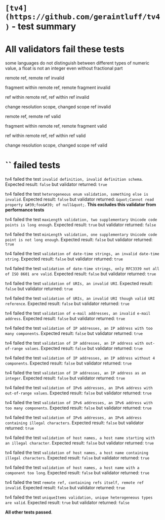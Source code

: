 # `[tv4](https://github.com/geraintluff/tv4)` - test summary

# All validators fail these tests

some languages do not distinguish between different types of numeric value, a float is not an integer even without fractional part

remote ref, remote ref invalid

fragment within remote ref, remote fragment invalid

ref within remote ref, ref within ref invalid

change resolution scope, changed scope ref invalid

remote ref, remote ref valid

fragment within remote ref, remote fragment valid

ref within remote ref, ref within ref valid

change resolution scope, changed scope ref valid


# `` failed tests

tv4 failed the test `invalid definition, invalid definition schema`. Expected result: `false` but validator returned: `true`

tv4 failed the test `heterogeneous enum validation, something else is invalid`. Expected result: `false` but validator returned: `&quot;Cannot read property &#39;foo&#39; of null&quot;`. **This excludes this validator from performance tests**

tv4 failed the test `maxLength validation, two supplementary Unicode code points is long enough`. Expected result: `true` but validator returned: `false`

tv4 failed the test `minLength validation, one supplementary Unicode code point is not long enough`. Expected result: `false` but validator returned: `true`

tv4 failed the test `validation of date-time strings, an invalid date-time string`. Expected result: `false` but validator returned: `true`

tv4 failed the test `validation of date-time strings, only RFC3339 not all of ISO 8601 are valid`. Expected result: `false` but validator returned: `true`

tv4 failed the test `validation of URIs, an invalid URI`. Expected result: `false` but validator returned: `true`

tv4 failed the test `validation of URIs, an invalid URI though valid URI reference`. Expected result: `false` but validator returned: `true`

tv4 failed the test `validation of e-mail addresses, an invalid e-mail address`. Expected result: `false` but validator returned: `true`

tv4 failed the test `validation of IP addresses, an IP address with too many components`. Expected result: `false` but validator returned: `true`

tv4 failed the test `validation of IP addresses, an IP address with out-of-range values`. Expected result: `false` but validator returned: `true`

tv4 failed the test `validation of IP addresses, an IP address without 4 components`. Expected result: `false` but validator returned: `true`

tv4 failed the test `validation of IP addresses, an IP address as an integer`. Expected result: `false` but validator returned: `true`

tv4 failed the test `validation of IPv6 addresses, an IPv6 address with out-of-range values`. Expected result: `false` but validator returned: `true`

tv4 failed the test `validation of IPv6 addresses, an IPv6 address with too many components`. Expected result: `false` but validator returned: `true`

tv4 failed the test `validation of IPv6 addresses, an IPv6 address containing illegal characters`. Expected result: `false` but validator returned: `true`

tv4 failed the test `validation of host names, a host name starting with an illegal character`. Expected result: `false` but validator returned: `true`

tv4 failed the test `validation of host names, a host name containing illegal characters`. Expected result: `false` but validator returned: `true`

tv4 failed the test `validation of host names, a host name with a component too long`. Expected result: `false` but validator returned: `true`

tv4 failed the test `remote ref, containing refs itself, remote ref invalid`. Expected result: `false` but validator returned: `true`

tv4 failed the test `uniqueItems validation, unique heterogeneous types are valid`. Expected result: `true` but validator returned: `false`

**All other tests passed**.
